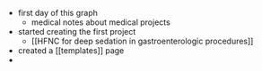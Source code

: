 - first day of this graph
	- medical notes about medical projects
- started creating the first project
	- [[HFNC for deep sedation in gastroenterologic procedures]]
- created a [[templates]] page
-